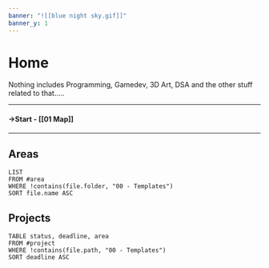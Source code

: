 ```yaml
---
banner: "![[blue night sky.gif]]"
banner_y: 1
---
```

# Home

Nothing includes Programming, Gamedev, 3D Art, DSA and the other stuff related to that.....

---

#### ->Start - [[01 Map]]


---
## Areas

```dataview
LIST
FROM #area
WHERE !contains(file.folder, "00 - Templates")
SORT file.name ASC
```
## Projects

```dataview
TABLE status, deadline, area
FROM #project
WHERE !contains(file.path, "00 - Templates")
SORT deadline ASC
```
